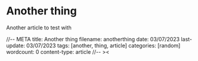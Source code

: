 # Another thing

Another article to test with

//-- META
title: Another thing
filename: anotherthing
date: 03/07/2023
last-update: 03/07/2023
tags: [another, thing, article]
categories: [random]
wordcount: 0
content-type: article
//-- ><
